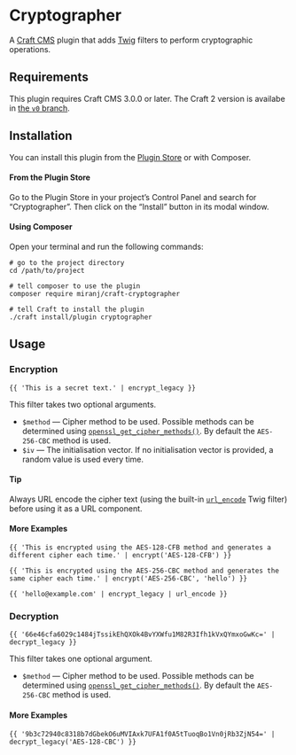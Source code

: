 Cryptographer
=============

A [Craft CMS][craft] plugin that adds [Twig][twig] filters to perform cryptographic operations.

[craft]:http://buildwithcraft.com/
[twig]:http://twig.sensiolabs.org/



Requirements
------------
This plugin requires Craft CMS 3.0.0 or later. The Craft 2 version is availabe in [the `v0` branch](https://github.com/miranj/craft-cryptographer/tree/v0).



Installation
------------

You can install this plugin from the [Plugin Store][ps] or with Composer.

[ps]:https://plugins.craftcms.com/cryptographer

#### From the Plugin Store
Go to the Plugin Store in your project’s Control Panel and search for “Cryptographer”.
Then click on the “Install” button in its modal window.

#### Using Composer
Open your terminal and run the following commands:

    # go to the project directory
    cd /path/to/project
    
    # tell composer to use the plugin
    composer require miranj/craft-cryptographer
    
    # tell Craft to install the plugin
    ./craft install/plugin cryptographer
    



Usage
-----

### Encryption

```
{{ 'This is a secret text.' | encrypt_legacy }}
```

This filter takes two optional arguments.

- `$method` — Cipher method to be used. Possible methods can be determined using [`openssl_get_cipher_methods()`][methods]. By default the `AES-256-CBC` method is used.
- `$iv` — The initialisation vector. If no initialisation vector is provided, a random value is used every time.

#### Tip

Always URL encode the cipher text (using the built-in [`url_encode`](http://twig.sensiolabs.org/doc/filters/url_encode.html) Twig filter) before using it as a URL component.

#### More Examples

```
{{ 'This is encrypted using the AES-128-CFB method and generates a different cipher each time.' | encrypt('AES-128-CFB') }}

{{ 'This is encrypted using the AES-256-CBC method and generates the same cipher each time.' | encrypt('AES-256-CBC', 'hello') }}

{{ 'hello@example.com' | encrypt_legacy | url_encode }}
```

[methods]: http://php.net/manual/en/function.openssl-get-cipher-methods.php


### Decryption

```
{{ '66e46cfa6029c1484jTssikEhQXOk4BvYXWfu1M82R3Ifh1kVxQYmxoGwKc=' | decrypt_legacy }}
```

This filter takes one optional argument.

- `$method` — Cipher method to be used. Possible methods can be determined using [`openssl_get_cipher_methods()`][methods]. By default the `AES-256-CBC` method is used.

#### More Examples

```
{{ '9b3c72940c8318b7dGbekO6uMVIAxk7UFA1f0A5tTuoqBo1Vn0jRb3ZjN54=' | decrypt_legacy('AES-128-CBC') }}
```
